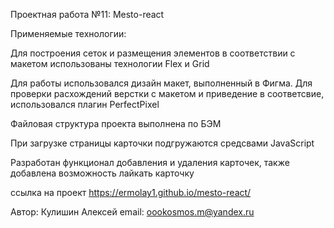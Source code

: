 Проектная работа №11: Mesto-react


Применяемые технологии:

Для построения сеток и размещения элементов в соответствии с макетом использованы технологии Flex и Grid

Для работы использовался дизайн макет, выполненный в Фигма. Для проверки расхождений верстки с макетом и приведение в соответсвие, использовался плагин PerfectPixel


Файловая структура проекта выполнена по БЭМ

При загрузке страницы карточки подгружаются средсвами JavaScript

Разработан функционал добавления и удаления карточек, также добавлена возможность лайкать карточку

ссылка на проект https://ermolay1.github.io/mesto-react/
 
 Автор: Кулишин Алексей
 email: oookosmos.m@yandex.ru